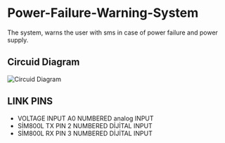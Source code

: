 # Power-Failure-Warning-System
The system, warns the user with sms in case of power failure and power supply.

## Circuid Diagram
![Circuid Diagram](https://user-images.githubusercontent.com/75435070/168490034-3d5c0484-cff0-43e7-b541-100af6ba8c3e.png)

## LINK PINS
* VOLTAGE INPUT A0 NUMBERED analog INPUT
* SİM800L TX PIN 2 NUMBERED DİJİTAL INPUT
* SİM800L RX PIN 3 NUMBERED DİJİTAL INPUT

